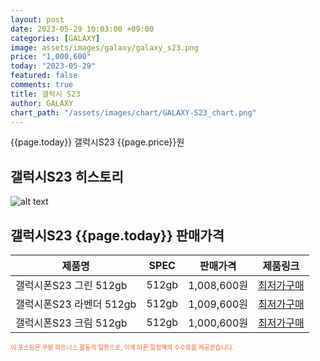 ```yaml
---
layout: post
date: 2023-05-29 10:03:00 +09:00
categories: [GALAXY]
image: assets/images/galaxy/galaxy_s23.png
price: "1,000,600"
today: "2023-05-29"
featured: false
comments: true
title: 갤럭시 S23
author: GALAXY
chart_path: "/assets/images/chart/GALAXY-S23_chart.png"
---
```


{{page.today}} 갤럭시S23 {{page.price}}원

## 갤럭시S23 히스토리
![alt text]({{page.chart_path}} "갤럭시S23 히스토리")

## 갤럭시S23 {{page.today}} 판매가격
<main>
<table id="rwd-table-large">
  <thead>
    <tr>
      <th>제품명</th>
      <th>SPEC</th>
      <th>판매가격</th>
      <th>제품링크</th>
    </tr>
  </thead>
  <tbody><tr>
        <td>갤럭시폰S23 그린 512gb</td>
        <td>512gb</td>
        <td>1,008,600원</td>
        <td><a href='https://link.coupang.com/a/SHBUf' target='_blank'>최저가구매</a></td>
        </tr><tr>
        <td>갤럭시폰S23 라벤더 512gb</td>
        <td>512gb</td>
        <td>1,009,600원</td>
        <td><a href='https://link.coupang.com/a/SHBYQ' target='_blank'>최저가구매</a></td>
        </tr><tr>
        <td>갤럭시폰S23 크림 512gb</td>
        <td>512gb</td>
        <td>1,000,600원</td>
        <td><a href='https://link.coupang.com/a/SHB1G' target='_blank'>최저가구매</a></td>
        </tr></tbody>
</table>
</main>
<div style="color:#e56a2c;font-size: 0.7em;" >
이 포스팅은 쿠팡 파트너스 활동의 일환으로, 이에 따른 일정액의 수수료를 제공받습니다.
</div>
